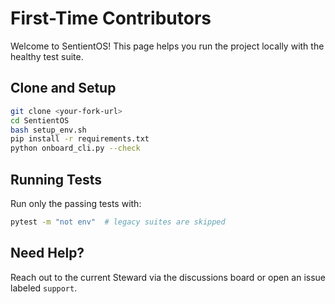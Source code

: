 # First-Time Contributors

Welcome to SentientOS! This page helps you run the project locally with the healthy test suite.

## Clone and Setup

```bash
git clone <your-fork-url>
cd SentientOS
bash setup_env.sh
pip install -r requirements.txt
python onboard_cli.py --check
```

## Running Tests

Run only the passing tests with:

```bash
pytest -m "not env"  # legacy suites are skipped
```

## Need Help?

Reach out to the current Steward via the discussions board or open an issue labeled `support`.
